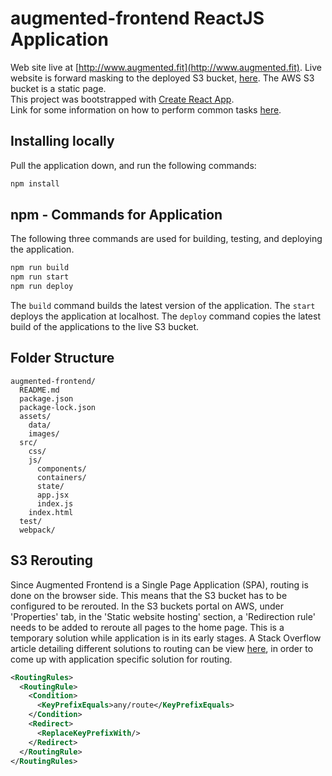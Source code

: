# augmented-frontend ReactJS Application #
Web site live at [http://www.augmented.fit](http://www.augmented.fit). Live website is forward masking to the deployed S3 bucket, [here](http://augmented-frontend.s3-website-us-east-1.amazonaws.com). The AWS S3 bucket is a static page. <br/>
This project was bootstrapped with [Create React App](https://github.com/facebookincubator/create-react-app). <br/> 
Link for some information on how to perform common tasks [here](https://github.com/facebookincubator/create-react-app/blob/master/packages/react-scripts/template/README.md).

## Installing locally ##
Pull the application down, and run the following commands:

```javascript
npm install
```

## npm - Commands for Application ##
The following three commands are used for building, testing, and deploying the application.

```javascript
npm run build
npm run start
npm run deploy
```

The ```build``` command builds the latest version of the application. The ```start``` deploys the application at localhost. The ```deploy``` command copies the latest build of the applications to the live S3 bucket.

## Folder Structure ##
```
augmented-frontend/
  README.md
  package.json
  package-lock.json
  assets/
    data/
    images/
  src/
    css/
    js/
      components/
      containers/
      state/
      app.jsx
      index.js
    index.html
  test/
  webpack/
```

## S3 Rerouting ##
Since Augmented Frontend is a Single Page Application (SPA), routing is done on the browser side. This means that the S3 bucket has to be configured to be rerouted. In the S3 buckets portal on AWS, under 'Properties' tab, in the 'Static website hosting' section, a 'Redirection rule' needs to be added to reroute all pages to the home page. This is a temporary solution while application is in its early stages. A Stack Overflow article detailing different solutions to routing can be view [here](https://stackoverflow.com/questions/27928372/react-router-urls-dont-work-when-refreshing-or-writting-manually), in order to come up with application specific solution for routing.

```xml
<RoutingRules>
  <RoutingRule>
    <Condition>
      <KeyPrefixEquals>any/route</KeyPrefixEquals>
    </Condition>
    <Redirect>
      <ReplaceKeyPrefixWith/>
    </Redirect>
  </RoutingRule>
</RoutingRules>
```
